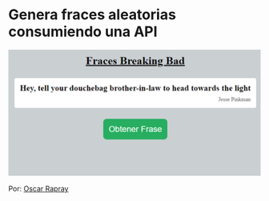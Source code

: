 # Genera fraces aleatorias consumiendo una API

![Fraces aleatorias consumiendo una API](https://github.com/oscarrapray/fraces-aleatorias/blob/main/src/img/frase.png)

Por: [Oscar Rapray](https://github.com/oscarrapray)
